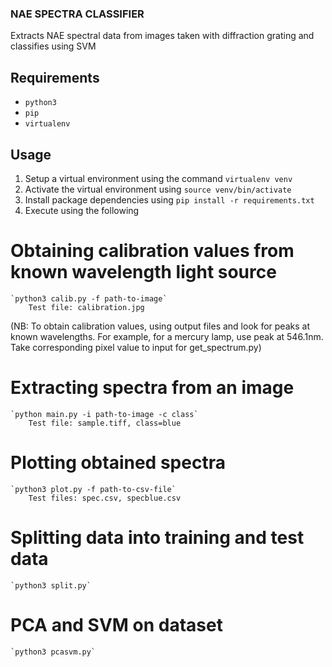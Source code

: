 ### NAE SPECTRA CLASSIFIER
Extracts NAE spectral data from images taken with diffraction grating and classifies using SVM

## Requirements

* `python3`
* `pip`
* `virtualenv`

## Usage
1. Setup a virtual environment using the command `virtualenv venv`
2. Activate the virtual environment using `source venv/bin/activate`
3. Install package dependencies using `pip install -r requirements.txt`
4. Execute using the following

# Obtaining calibration values from known wavelength light source
	`python3 calib.py -f path-to-image`
		Test file: calibration.jpg
(NB: To obtain calibration values, using output files and look for peaks 
at known wavelengths. For example, for a mercury lamp, use peak at 
546.1nm. Take corresponding pixel value to input for get_spectrum.py)

# Extracting spectra from an image
	`python main.py -i path-to-image -c class`
		Test file: sample.tiff, class=blue

# Plotting obtained spectra
	`python3 plot.py -f path-to-csv-file`
		Test files: spec.csv, specblue.csv

# Splitting data into training and test data
	`python3 split.py`

# PCA and SVM on dataset
	`python3 pcasvm.py`